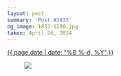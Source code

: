```yaml
---
layout: post
summary: 'Post #1833'
og_image: 1833-1280.jpg
taken: April 26, 2024
---
```


<div class="post">
 <time>
  <a href="/1833">
   {{ page.date | date: "%B %-d, %Y" }}
  </a>
 </time>
 <a href="/1833">
  <figure data-taken="4/26/2024">
   <img sizes="(min-width: 700px) 50vw, calc(100vw - 2rem)" src="{{ site.assets_url }}/1833-640.jpg" srcset="{{ site.assets_url }}/1833-320.jpg 320w, {{ site.assets_url }}/1833-640.jpg 640w, {{ site.assets_url }}/1833-960.jpg 960w, {{ site.assets_url }}/1833-1280.jpg 1280w"/>
  </figure>
 </a>
</div>
